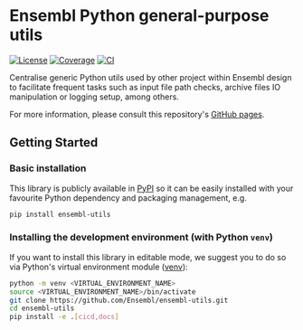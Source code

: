 # Ensembl Python general-purpose utils

[![License](https://img.shields.io/badge/license-Apache_2.0-blue.svg)](https://github.com/Ensembl/ensembl-utils/blob/main/LICENSE)
[![Coverage](https://ensembl.github.io/ensembl-utils/coverage/coverage-badge.svg)](https://ensembl.github.io/ensembl-utils/coverage)
[![CI](https://github.com/Ensembl/ensembl-utils/actions/workflows/ci.yml/badge.svg?branch=main)](https://github.com/Ensembl/ensembl-utils/actions/workflows/ci.yml)

Centralise generic Python utils used by other project within Ensembl design to facilitate frequent tasks such as input file path checks, archive files IO manipulation or logging setup, among others.

For more information, please consult this repository's [GitHub pages](https://ensembl.github.io/ensembl-utils/).

## Getting Started

### Basic installation

This library is publicly available in [PyPI](https://pypi.org/project/ensembl-utils/) so it can be easily installed with your favourite Python dependency and packaging management, e.g.
```bash
pip install ensembl-utils
```

### Installing the development environment (with Python `venv`)

If you want to install this library in editable mode, we suggest you to do so via Python's virtual environment module ([venv](https://docs.python.org/3/library/venv.html)):
```bash
python -m venv <VIRTUAL_ENVIRONMENT_NAME>
source <VIRTUAL_ENVIRONMENT_NAME>/bin/activate
git clone https://github.com/Ensembl/ensembl-utils.git
cd ensembl-utils
pip install -e .[cicd,docs]
```
